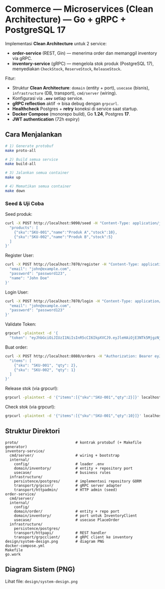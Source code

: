 # Commerce — Microservices (Clean Architecture) — Go + gRPC + PostgreSQL 17

Implementasi **Clean Architecture** untuk 2 service:
- **order-service** (REST, Gin) — menerima order dan memanggil inventory via gRPC.
- **inventory-service** (gRPC) — mengelola stok produk (PostgreSQL 17), menyediakan `CheckStock`, `ReserveStock`, `ReleaseStock`.

Fitur:
- Struktur **Clean Architecture**: `domain` (entity + port), `usecase` (bisnis), `infrastructure` (DB, transport), `cmd/server` (wiring).
- Konfigurasi via **`.env`** setiap service.
- **gRPC reflection** aktif → bisa debug dengan `grpcurl`.
- **Healthcheck** Postgres + **retry** koneksi di service saat startup.
- **Docker Compose** (monorepo build), Go **1.24**, Postgres **17**.
- **JWT authentication** (72h expiry)

## Cara Menjalankan
```bash
# 1) Generate protobuf
make proto-all

# 2) Build semua service
make build-all

# 3) Jalankan semua container
make up

# 4) Mematikan semua container
make down
```

### Seed & Uji Coba
Seed produk:
```bash
curl -X POST http://localhost:9090/seed -H "Content-Type: application/json" -d '{
  "products": [
    {"sku":"SKU-001","name":"Produk A","stock":10},
    {"sku":"SKU-002","name":"Produk B","stock":5}
  ]
}'
```

Register User:
```bash
curl -X POST http://localhost:7070/register -H "Content-Type: application/json" -d '{
  "email": "john@example.com",
  "password": "password123",
  "name": "John Doe"
}'
```

Login User:
```bash
curl -X POST http://localhost:7070/login -H "Content-Type: application/json" -d '{
  "email": "john@example.com",
  "password": "password123"
}'
```
Validate Token:
```bash
grpcurl -plaintext -d '{
  "token": "eyJhbGciOiJIUzI1NiIsInR5cCI6IkpXVCJ9.eyJleHAiOjE3NTk5MjgzNjksInN1YiI6MX0.SStPi3Zhx50DfEEzwK_w0E5JGhae-syvibXP-fy1vs0"}' localhost:50052 user.v1.UserService/Validate
```

Buat order:
```bash
curl -X POST http://localhost:8080/orders -H "Authorization: Bearer eyJhbGciOiJIUzI1NiIsInR5cCI6IkpXVCJ9.eyJleHAiOjE3NTk5MzA1MTgsInN1YiI6MX0.2CFNfPC7E96n7411Isc_LVsxPo8maYOVEY9Yy9Wg5tU" -H "Content-Type: application/json" -d '{
  "items": [
    {"sku": "SKU-001", "qty": 2},
    {"sku": "SKU-002", "qty": 1}
  ]
}'
```

Release stok (via grpcurl):
```bash
grpcurl -plaintext -d '{"items":[{"sku":"SKU-001","qty":2}]}' localhost:50051 inventory.v1.InventoryService/ReleaseStock
```

Check stok (via grpcurl):
```bash
grpcurl -plaintext -d '{"items":[{"sku":"SKU-001","qty":10}]}' localhost:50051 inventory.v1.InventoryService/ReleaseStock
```

## Struktur Direktori
```
proto/                          # kontrak protobuf (+ Makefile generator)
inventory-service/
  cmd/server/                   # wiring + bootstrap
  internal/
    config/                     # loader .env
    domain/inventory/           # entity + repository port
    usecase/                    # business rules
  infrastructure/
    persistence/postgres/       # implementasi repository GORM
    transport/grpcsvr/          # gRPC server adapter
    transport/httpadmin/        # HTTP admin (seed)
order-service/
  cmd/server/
  internal/
    config/
    domain/order/               # entity + repo port
    domain/inventory/           # port untuk InventoryClient
    usecase/                    # usecase PlaceOrder
  infrastructure/
    persistence/postgres/
    transport/httpapi/          # REST handler
    transport/grpcclient/       # gRPC client ke inventory
design/system-design.png        # diagram PNG
docker-compose.yml
Makefile
go.work
```

## Diagram Sistem (PNG)
Lihat file: `design/system-design.png`
